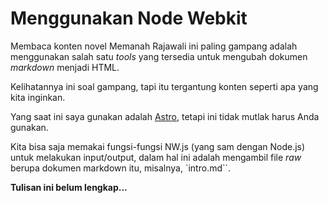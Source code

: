 # Menggunakan Node Webkit

Membaca konten novel Memanah Rajawali ini paling gampang adalah menggunakan salah satu _tools_ yang
tersedia untuk mengubah dokumen _markdown_ menjadi HTML.

Kelihatannya ini soal gampang, tapi itu tergantung konten seperti apa yang kita inginkan.

Yang saat ini saya gunakan adalah [Astro](https://docs.astro.build), tetapi ini tidak mutlak harus Anda gunakan.

Kita bisa saja memakai fungsi-fungsi NW.js (yang sam dengan Node.js) untuk melakukan input/output, dalam hal
ini adalah mengambil file _raw_ berupa dokumen markdown itu, misalnya, `intro.md``.

**Tulisan ini belum lengkap...**


